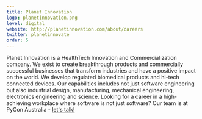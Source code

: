 ```yaml
---
title: Planet Innovation
logo: planetinnovation.png
level: digital
website: http://planetinnovation.com/about/careers
twitter: planetinnovate
order: 5
---
```

Planet Innovation is a HealthTech Innovation and Commercialization company. We exist to create breakthrough products and commercially successful businesses that transform industries and have a positive impact on the world. We develop regulated biomedical products and hi-tech connected devices. Our capabilities includes not just software engineering but also industrial design, manufacturing, mechanical engineering, electronics engineering and science. Looking for a career in a high-achieving workplace where software is not just software? Our team is at PyCon Australia - [let's talk!](https://planetinnovation.com/about/careers/)
